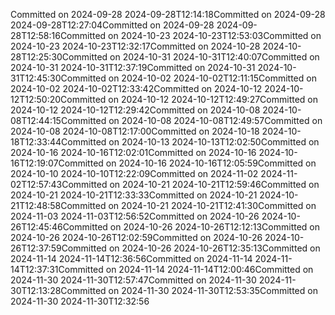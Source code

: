 Committed on 2024-09-28 2024-09-28T12:14:18Committed on 2024-09-28 2024-09-28T12:27:04Committed on 2024-09-28 2024-09-28T12:58:16Committed on 2024-10-23 2024-10-23T12:53:03Committed on 2024-10-23 2024-10-23T12:32:17Committed on 2024-10-28 2024-10-28T12:25:30Committed on 2024-10-31 2024-10-31T12:40:07Committed on 2024-10-31 2024-10-31T12:37:19Committed on 2024-10-31 2024-10-31T12:45:30Committed on 2024-10-02 2024-10-02T12:11:15Committed on 2024-10-02 2024-10-02T12:33:42Committed on 2024-10-12 2024-10-12T12:50:20Committed on 2024-10-12 2024-10-12T12:49:27Committed on 2024-10-12 2024-10-12T12:29:42Committed on 2024-10-08 2024-10-08T12:44:15Committed on 2024-10-08 2024-10-08T12:49:57Committed on 2024-10-08 2024-10-08T12:17:00Committed on 2024-10-18 2024-10-18T12:33:44Committed on 2024-10-13 2024-10-13T12:02:50Committed on 2024-10-16 2024-10-16T12:02:01Committed on 2024-10-16 2024-10-16T12:19:07Committed on 2024-10-16 2024-10-16T12:05:59Committed on 2024-10-10 2024-10-10T12:22:09Committed on 2024-11-02 2024-11-02T12:57:43Committed on 2024-10-21 2024-10-21T12:59:46Committed on 2024-10-21 2024-10-21T12:33:33Committed on 2024-10-21 2024-10-21T12:48:58Committed on 2024-10-21 2024-10-21T12:41:30Committed on 2024-11-03 2024-11-03T12:56:52Committed on 2024-10-26 2024-10-26T12:45:46Committed on 2024-10-26 2024-10-26T12:12:13Committed on 2024-10-26 2024-10-26T12:02:59Committed on 2024-10-26 2024-10-26T12:37:59Committed on 2024-10-26 2024-10-26T12:35:13Committed on 2024-11-14 2024-11-14T12:36:56Committed on 2024-11-14 2024-11-14T12:37:31Committed on 2024-11-14 2024-11-14T12:00:46Committed on 2024-11-30 2024-11-30T12:57:47Committed on 2024-11-30 2024-11-30T12:13:28Committed on 2024-11-30 2024-11-30T12:53:35Committed on 2024-11-30 2024-11-30T12:32:56